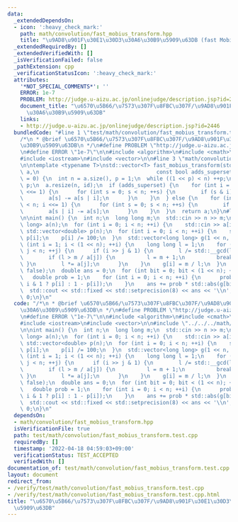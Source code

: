 ```yaml
---
data:
  _extendedDependsOn:
  - icon: ':heavy_check_mark:'
    path: math/convolution/fast_mobius_transform.hpp
    title: "\u9AD8\u901F\u30E1\u30D3\u30A6\u30B9\u5909\u63DB (fast Mobius transform)"
  _extendedRequiredBy: []
  _extendedVerifiedWith: []
  _isVerificationFailed: false
  _pathExtension: cpp
  _verificationStatusIcon: ':heavy_check_mark:'
  attributes:
    '*NOT_SPECIAL_COMMENTS*': ''
    ERROR: 1e-7
    PROBLEM: http://judge.u-aizu.ac.jp/onlinejudge/description.jsp?id=2446
    document_title: "\u6570\u5B66/\u7573\u307F\u8FBC\u307F/\u9AD8\u901F\u30E1\u30D3\
      \u30A6\u30B9\u5909\u63DB"
    links:
    - http://judge.u-aizu.ac.jp/onlinejudge/description.jsp?id=2446
  bundledCode: "#line 1 \"test/math/convolution/fast_mobius_transform.test.cpp\"\n\
    /*\n * @brief \u6570\u5B66/\u7573\u307F\u8FBC\u307F/\u9AD8\u901F\u30E1\u30D3\u30A6\
    \u30B9\u5909\u63DB\n */\n#define PROBLEM \"http://judge.u-aizu.ac.jp/onlinejudge/description.jsp?id=2446\"\
    \n#define ERROR \"1e-7\"\n\n#include <algorithm>\n#include <cmath>\n#include <iomanip>\n\
    #include <iostream>\n#include <vector>\n\n#line 3 \"math/convolution/fast_mobius_transform.hpp\"\
    \n\ntemplate <typename T>\nstd::vector<T> fast_mobius_transform(std::vector<T>\
    \ a,\n                                     const bool adds_superset, const T id\
    \ = 0) {\n  int n = a.size(), p = 1;\n  while ((1 << p) < n) ++p;\n  n = 1 <<\
    \ p;\n  a.resize(n, id);\n  if (adds_superset) {\n    for (int i = 1; i < n; i\
    \ <<= 1) {\n      for (int s = 0; s < n; ++s) {\n        if (s & i) continue;\n\
    \        a[s] -= a[s | i];\n      }\n    }\n  } else {\n    for (int i = 1; i\
    \ < n; i <<= 1) {\n      for (int s = 0; s < n; ++s) {\n        if (s & i) continue;\n\
    \        a[s | i] -= a[s];\n      }\n    }\n  }\n  return a;\n}\n#line 14 \"test/math/convolution/fast_mobius_transform.test.cpp\"\
    \n\nint main() {\n  int n;\n  long long m;\n  std::cin >> n >> m;\n  std::vector<long\
    \ long> a(n);\n  for (int i = 0; i < n; ++i) {\n    std::cin >> a[i];\n  }\n \
    \ std::vector<double> p(n);\n  for (int i = 0; i < n; ++i) {\n    std::cin >>\
    \ p[i];\n    p[i] /= 100;\n  }\n  std::vector<long long> g(1 << n, 0);\n  for\
    \ (int i = 1; i < (1 << n); ++i) {\n    long long l = 1;\n    for (int j = 0;\
    \ j < n; ++j) {\n      if (i >> j & 1) {\n        l /= std::__gcd(l, a[j]);\n\
    \        if (l > m / a[j]) {\n          l = m + 1;\n          break;\n       \
    \ }\n        l *= a[j];\n      }\n    }\n    g[i] = m / l;\n  }\n  g = fast_mobius_transform(g,\
    \ false);\n  double ans = 0;\n  for (int bit = 0; bit < (1 << n); ++bit) {\n \
    \   double prob = 1;\n    for (int i = 0; i < n; ++i) {\n      prob *= (bit >>\
    \ i & 1 ? p[i] : 1 - p[i]);\n    }\n    ans += prob * std::abs(g[bit]);\n  }\n\
    \  std::cout << std::fixed << std::setprecision(8) << ans << '\\n';\n  return\
    \ 0;\n}\n"
  code: "/*\n * @brief \u6570\u5B66/\u7573\u307F\u8FBC\u307F/\u9AD8\u901F\u30E1\u30D3\
    \u30A6\u30B9\u5909\u63DB\n */\n#define PROBLEM \"http://judge.u-aizu.ac.jp/onlinejudge/description.jsp?id=2446\"\
    \n#define ERROR \"1e-7\"\n\n#include <algorithm>\n#include <cmath>\n#include <iomanip>\n\
    #include <iostream>\n#include <vector>\n\n#include \"../../../math/convolution/fast_mobius_transform.hpp\"\
    \n\nint main() {\n  int n;\n  long long m;\n  std::cin >> n >> m;\n  std::vector<long\
    \ long> a(n);\n  for (int i = 0; i < n; ++i) {\n    std::cin >> a[i];\n  }\n \
    \ std::vector<double> p(n);\n  for (int i = 0; i < n; ++i) {\n    std::cin >>\
    \ p[i];\n    p[i] /= 100;\n  }\n  std::vector<long long> g(1 << n, 0);\n  for\
    \ (int i = 1; i < (1 << n); ++i) {\n    long long l = 1;\n    for (int j = 0;\
    \ j < n; ++j) {\n      if (i >> j & 1) {\n        l /= std::__gcd(l, a[j]);\n\
    \        if (l > m / a[j]) {\n          l = m + 1;\n          break;\n       \
    \ }\n        l *= a[j];\n      }\n    }\n    g[i] = m / l;\n  }\n  g = fast_mobius_transform(g,\
    \ false);\n  double ans = 0;\n  for (int bit = 0; bit < (1 << n); ++bit) {\n \
    \   double prob = 1;\n    for (int i = 0; i < n; ++i) {\n      prob *= (bit >>\
    \ i & 1 ? p[i] : 1 - p[i]);\n    }\n    ans += prob * std::abs(g[bit]);\n  }\n\
    \  std::cout << std::fixed << std::setprecision(8) << ans << '\\n';\n  return\
    \ 0;\n}\n"
  dependsOn:
  - math/convolution/fast_mobius_transform.hpp
  isVerificationFile: true
  path: test/math/convolution/fast_mobius_transform.test.cpp
  requiredBy: []
  timestamp: '2022-04-18 04:59:03+09:00'
  verificationStatus: TEST_ACCEPTED
  verifiedWith: []
documentation_of: test/math/convolution/fast_mobius_transform.test.cpp
layout: document
redirect_from:
- /verify/test/math/convolution/fast_mobius_transform.test.cpp
- /verify/test/math/convolution/fast_mobius_transform.test.cpp.html
title: "\u6570\u5B66/\u7573\u307F\u8FBC\u307F/\u9AD8\u901F\u30E1\u30D3\u30A6\u30B9\
  \u5909\u63DB"
---
```


